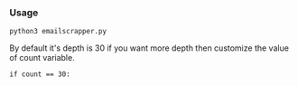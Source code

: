 ### Usage

    python3 emailscrapper.py
    
  
 By default it's depth is 30 if you want more depth then customize the value of count variable.
 
    if count == 30:
